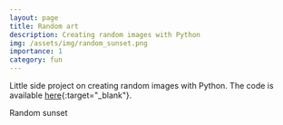 ```yaml
---
layout: page
title: Random art
description: Creating random images with Python
img: /assets/img/random_sunset.png
importance: 1
category: fun
---
```


Little side project on creating random images with Python. The code is available [here](https://github.com/GironsLopez/artpy){:target="\_blank"}.

<div class="row">
    <div class="col-sm mt-3 mt-md-0">
        <img class="img-fluid rounded z-depth-1" src="{{ '/assets/img/random_sunset.png' | relative_url }}" alt="" title="example image"/>
    </div>
</div>
<div class="caption">
    Random sunset
</div>